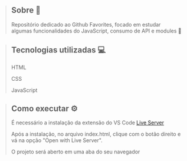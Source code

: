 > ## Sobre 📖
>
> Repositório dedicado ao Github Favorites, focado em estudar algumas funcionalidades do JavaScript, consumo de API e modules 🚀

> ## Tecnologias utilizadas 💻
>
> HTML
>
> CSS
> 
> JavaScript

> ## Como executar ⚙️
> É necessário a instalação da extensão do VS Code [Live Server](https://marketplace.visualstudio.com/items?itemName=ritwickdey.LiveServer)
>
> Após a instalação, no arquivo index.html, clique com o botão direito e vá na opção "Open with Live Server".
>
> O projeto será aberto em uma aba do seu navegador
